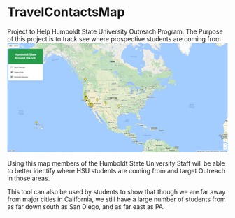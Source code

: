 # TravelContactsMap
Project to Help Humboldt State University Outreach Program.
The Purpose of this project is to track see where prospective students are coming from
![Contacts Map](snapshot.png)

Using this map members of the Humboldt State University Staff will be able to better identify where HSU students are
coming from and target Outreach in those areas.

This tool can also be used by students to show that though we are far away from major cities in California,
we still have a large number of students from as far down south as San Diego, and as far east as PA.
